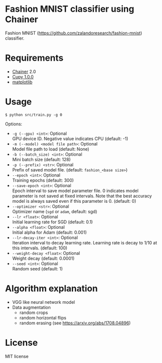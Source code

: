 Fashion MNIST classifier using Chainer
====

Fashion MNIST (https://github.com/zalandoresearch/fashion-mnist) classifier.

# Requirements

* [Chainer](https://chainer.org/) 2.0
* [Cupy 1.0.0](http://docs.cupy.chainer.org/en/stable/)
* [matplotlib](http://matplotlib.org/)

# Usage

```
$ python src/train.py -g 0
```

Options:
* `-g (--gpu) <int>`: Optional  
GPU device ID. Negative value indicates CPU (default: -1)
* `-m (--model) <model file path>`: Optional  
Model file path to load (default: None)
* `-b (--batch_size) <int>`: Optional  
Mini batch size (default: 128)
* `-p (--prefix) <str>`: Optional  
Prefix of saved model file. (default: `fashion_<base size>`)
* `--epoch <int>`: Optional  
Training epochs (default: 300)
* `--save-epoch <int>`: Optional  
Epoch interval to save model parameter file. 0 indicates model parameter is not saved at fixed intervals. Note that the best accuracy model is always saved even if this parameter is 0. (default: 0)
* `--optimizer <str>`: Optional  
Optimizer name (`sgd` or `adam`, default: sgd)
* `--lr <float>`: Optional  
Initial learning rate for SGD (default: 0.1)
* `--alpha <float>`: Optional  
Initial alpha for Adam (default: 0.001)
* `--lr-decay-iter <int>`: Optional  
Iteration interval to decay learning rate. Learning rate is decay to 1/10 at this intervals. (default: 100)
* `--weight-decay <float>`: Optional  
Weight decay (default: 0.0001)
* `--seed <int>`: Optional  
Random seed (default: 1)

# Algorithm explanation

* VGG like neural network model
* Data augmentation
    * random crops
    * random horizontal flips
    * random erasing (see https://arxiv.org/abs/1708.04896)

# License

MIT license
